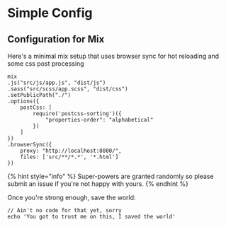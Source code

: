 # Simple Config

## Configuration for Mix

Here's a minimal mix setup that uses browser sync for hot reloading and some css post processing

```
mix
.js("src/js/app.js", "dist/js")
.sass("src/scss/app.scss", "dist/css")
.setPublicPath("./")
.options({
    postCss: [
        require('postcss-sorting')({
            "properties-order": "alphabetical"
        })
    ]
})
.browserSync({
    proxy: "http://localhost:8080/",
    files: ['src/**/*.*', '*.html']
})
```

{% hint style="info" %}
 Super-powers are granted randomly so please submit an issue if you're not happy with yours.
{% endhint %}

Once you're strong enough, save the world:

```
// Ain't no code for that yet, sorry
echo 'You got to trust me on this, I saved the world'
```



